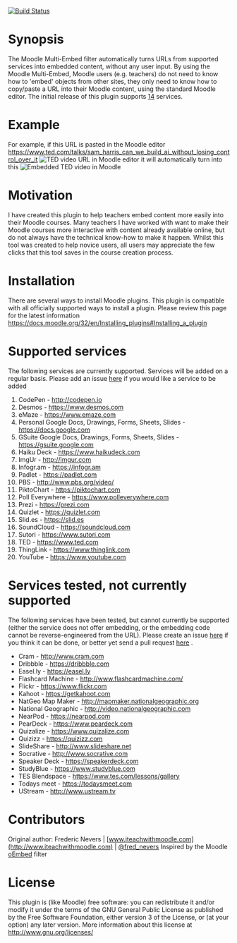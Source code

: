 [![Build Status](https://travis-ci.org/frederic-nevers/moodle-filter_multiembed.svg?branch=master)](https://travis-ci.org/frederic-nevers/moodle-filter_multiembed)
# Synopsis

The Moodle Multi-Embed filter automatically turns URLs from supported services into embedded content, without any user input. By using the Moodle Multi-Embed, Moodle users (e.g. teachers) do not need to know how to 'embed' objects from other sites, they only need to know how to copy/paste a URL into their Moodle content, using the standard Moodle editor. The initial release of this plugin supports [14](#Supported-services) services. 

# Example

For example, if this URL is pasted in the Moodle editor https://www.ted.com/talks/sam_harris_can_we_build_ai_without_losing_control_over_it 
![TED video URL in Moodle editor](http://iteachwithmoodle.com/assets/moodle-editor.png "TED video URL in Moodle editor") 
it will automatically turn into this
![Embedded TED video in Moodle](http://iteachwithmoodle.com/assets/embedded-ted-video-in-moodle.png "Embedded TED video in Moodle")

# Motivation

I have created this plugin to help teachers embed content more easily into their Moodle courses. Many teachers I have worked with want to make their Moodle courses more interactive with content already available online, but do not always have the technical know-how to make it happen. Whilst this tool was created to help novice users, all users may appreciate the few clicks that this tool saves in the course creation process.

# Installation

There are several ways to install Moodle plugins. This plugin is compatible with all officially supported ways to install a plugin. Please review this page for the latest information https://docs.moodle.org/32/en/Installing_plugins#Installing_a_plugin

# Supported services

The following services are currently supported. Services will be added on a regular basis. Please add an issue [here](https://github.com/frederic-nevers/moodle-filter_multiembed/issues) if you would like a service to be added
   1. CodePen - http://codepen.io
   2. Desmos - https://www.desmos.com
   3. eMaze - https://www.emaze.com
   4. Personal Google Docs, Drawings, Forms, Sheets, Slides - https://docs.google.com
   5. GSuite Google Docs, Drawings, Forms, Sheets, Slides - https://gsuite.google.com
   6. Haiku Deck - https://www.haikudeck.com
   7. ImgUr - http://imgur.com
   8. Infogr.am - https://infogr.am
   9. Padlet - https://padlet.com
   10. PBS - http://www.pbs.org/video/
   11. PiktoChart - https://piktochart.com
   12. Poll Everywhere - https://www.polleverywhere.com
   13. Prezi - https://prezi.com
   14. Quizlet - https://quizlet.com
   15. Slid.es - https://slid.es
   16. SoundCloud - https://soundcloud.com
   17. Sutori - https://www.sutori.com
   18. TED - https://www.ted.com
   19. ThingLink - https://www.thinglink.com
   20. YouTube - https://www.youtube.com

# Services tested, not currently supported

The following services have been tested, but cannot currently be supported (either the service does not offer embedding, or the embedding code cannot be reverse-engineered from the URL). Please create an issue [here](https://github.com/frederic-nevers/moodle-filter_multiembed/issues) if you think it can be done, or better yet send a pull request [here](https://github.com/frederic-nevers/moodle-filter_multiembed/pulls) .
   * Cram - http://www.cram.com
   * Dribbble - https://dribbble.com
   * Easel.ly - https://easel.ly
   * Flashcard Machine - http://www.flashcardmachine.com/
   * Flickr - https://www.flickr.com
   * Kahoot - https://getkahoot.com
   * NatGeo Map Maker - http://mapmaker.nationalgeographic.org
   * National Geographic - http://video.nationalgeographic.com
   * NearPod - https://nearpod.com
   * PearDeck - https://www.peardeck.com
   * Quizalize - https://www.quizalize.com
   * Quizizz - https://quizizz.com
   * SlideShare - http://www.slideshare.net
   * Socrative - http://www.socrative.com
   * Speaker Deck - https://speakerdeck.com
   * StudyBlue - https://www.studyblue.com
   * TES Blendspace - https://www.tes.com/lessons/gallery
   * Todays meet - https://todaysmeet.com
   * UStream - http://www.ustream.tv

# Contributors

Original author: Frederic Nevers | [www.iteachwithmoodle.com](http://www.iteachwithmoodle.com) | [@fred_nevers](https://twitter.com/@fred_nevers)
Inspired by the Moodle [oEmbed](https://github.com/Microsoft/moodle-filter_oembed) filter

# License

This plugin is (like Moodle) free software: you can redistribute it and/or modify it under the terms of the GNU General Public License as published by the Free Software Foundation, either version 3 of the License, or (at your option) any later version. More information about this license at http://www.gnu.org/licenses/